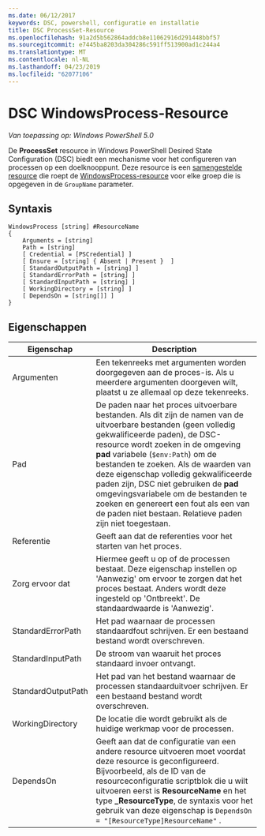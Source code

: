 ```yaml
---
ms.date: 06/12/2017
keywords: DSC, powershell, configuratie en installatie
title: DSC ProcessSet-Resource
ms.openlocfilehash: 91a2d5b562864addcb8e11062916d291448bbf57
ms.sourcegitcommit: e7445ba8203da304286c591ff513900ad1c244a4
ms.translationtype: MT
ms.contentlocale: nl-NL
ms.lasthandoff: 04/23/2019
ms.locfileid: "62077106"
---
```

# <a name="dsc-windowsprocess-resource"></a>DSC WindowsProcess-Resource

_Van toepassing op: Windows PowerShell 5.0_

De **ProcessSet** resource in Windows PowerShell Desired State Configuration (DSC) biedt een mechanisme voor het configureren van processen op een doelknooppunt. Deze resource is een [samengestelde resource](../../../resources/authoringResourceComposite.md) die roept de [WindowsProcess-resource](windowsProcessResource.md) voor elke groep die is opgegeven in de `GroupName` parameter.

## <a name="syntax"></a>Syntaxis

```
WindowsProcess [string] #ResourceName
{
    Arguments = [string]
    Path = [string]
    [ Credential = [PSCredential] ]
    [ Ensure = [string] { Absent | Present }  ]
    [ StandardOutputPath = [string] ]
    [ StandardErrorPath = [string] ]
    [ StandardInputPath = [string] ]
    [ WorkingDirectory = [string] ]
    [ DependsOn = [string[]] ]
}
```

## <a name="properties"></a>Eigenschappen

| Eigenschap | Description |
| --- | --- |
| Argumenten| Een tekenreeks met argumenten worden doorgegeven aan de proces-is. Als u meerdere argumenten doorgeven wilt, plaatst u ze allemaal op deze tekenreeks.|
| Pad| De paden naar het proces uitvoerbare bestanden. Als dit zijn de namen van de uitvoerbare bestanden (geen volledig gekwalificeerde paden), de DSC-resource wordt zoeken in de omgeving **pad** variabele (`$env:Path`) om de bestanden te zoeken. Als de waarden van deze eigenschap volledig gekwalificeerde paden zijn, DSC niet gebruiken de **pad** omgevingsvariabele om de bestanden te zoeken en genereert een fout als een van de paden niet bestaan. Relatieve paden zijn niet toegestaan.|
| Referentie| Geeft aan dat de referenties voor het starten van het proces.|
| Zorg ervoor dat| Hiermee geeft u op of de processen bestaat. Deze eigenschap instellen op 'Aanwezig' om ervoor te zorgen dat het proces bestaat. Anders wordt deze ingesteld op 'Ontbreekt'. De standaardwaarde is 'Aanwezig'.|
| StandardErrorPath| Het pad waarnaar de processen standaardfout schrijven. Er een bestaand bestand wordt overschreven.|
| StandardInputPath| De stroom van waaruit het proces standaard invoer ontvangt.|
| StandardOutputPath| Het pad van het bestand waarnaar de processen standaarduitvoer schrijven. Er een bestaand bestand wordt overschreven.|
| WorkingDirectory| De locatie die wordt gebruikt als de huidige werkmap voor de processen.|
| DependsOn | Geeft aan dat de configuratie van een andere resource uitvoeren moet voordat deze resource is geconfigureerd. Bijvoorbeeld, als de ID van de resourceconfiguratie scriptblok die u wilt uitvoeren eerst is **ResourceName** en het type **_ResourceType**, de syntaxis voor het gebruik van deze eigenschap is `DependsOn = "[ResourceType]ResourceName"` .|
